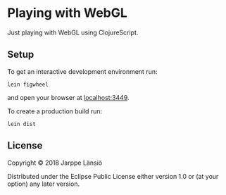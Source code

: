 # Playing with WebGL

Just playing with WebGL using ClojureScript.

## Setup

To get an interactive development environment run:

    lein figwheel

and open your browser at [localhost:3449](http://localhost:3449/).

To create a production build run:

    lein dist

## License

Copyright © 2018 Jarppe Länsiö

Distributed under the Eclipse Public License either version 1.0 or (at your option) any later version.
